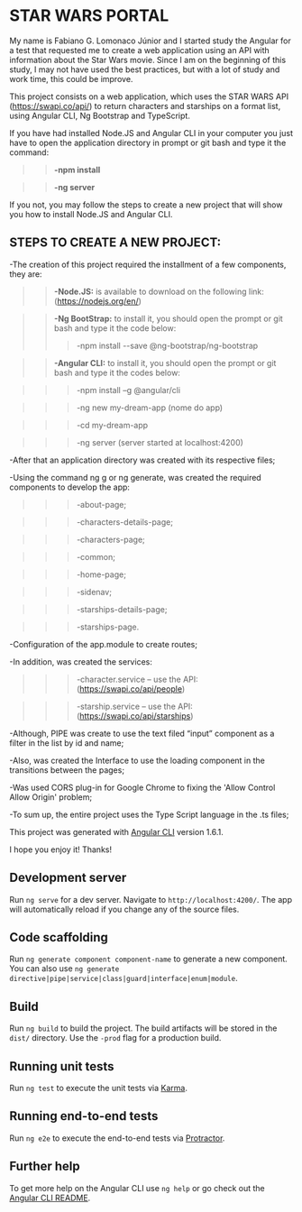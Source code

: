 # STAR WARS PORTAL

My name is Fabiano G. Lomonaco Júnior and I started study the Angular for a test that requested me to create a web application using an API with information about the Star Wars movie. Since I am on the beginning of this study, I may not have used the best practices, but with a lot of study and work time, this could be improve. 

This project consists on a web application, which uses the STAR WARS API (https://swapi.co/api/) to return characters and starships on a format list, using Angular CLI, Ng Bootstrap and TypeScript.

If you have had installed Node.JS and Angular CLI in your computer you just have to open the application directory in prompt or git bash and type it the command:

>>**-npm install**

>>**-ng server**

If you not, you may follow the steps to create a new project that will show you how to install Node.JS and Angular CLI.

## STEPS TO CREATE A NEW PROJECT:

-The creation of this project required the installment  of a few components, they are: 

>>**-Node.JS:** is available to download on the following link: (https://nodejs.org/en/)

>>**-Ng BootStrap:** to install it, you should open the prompt or git bash and type it the code below:
>>>-npm install --save @ng-bootstrap/ng-bootstrap

>>**-Angular CLI:** to install it, you should open the prompt or git bash and type   it the codes below:

>>>-npm install –g @angular/cli

>>>-ng new my-dream-app (nome do app)

>>>-cd my-dream-app

>>>-ng server (server started at localhost:4200)

-After that an application directory was created  with its respective files;

-Using the command ng g or ng generate, was created the required components to develop the app:

>>>-about-page;

>>>-characters-details-page;

>>>-characters-page;

>>>-common;

>>>-home-page;

>>>-sidenav;

>>>-starships-details-page;

>>>-starships-page.

-Configuration of the app.module to create routes;

-In addition, was created the services:

>>>-character.service – use the API: (https://swapi.co/api/people)

>>>-starship.service – use the API: (https://swapi.co/api/starships)

-Although, PIPE was create to use the text filed “input” component as a filter in the list by id and name;

-Also, was created the Interface to use the loading component in the transitions between the pages;

-Was used CORS plug-in for Google Chrome to fixing the 'Allow Control Allow Origin' problem;

-To sum up, the entire project uses the Type Script language in the .ts files;

This project was generated with [Angular CLI](https://github.com/angular/angular-cli) version 1.6.1.

I hope you enjoy it! Thanks!

## Development server

Run `ng serve` for a dev server. Navigate to `http://localhost:4200/`. The app will automatically reload if you change any of the source files.

## Code scaffolding

Run `ng generate component component-name` to generate a new component. You can also use `ng generate directive|pipe|service|class|guard|interface|enum|module`.

## Build

Run `ng build` to build the project. The build artifacts will be stored in the `dist/` directory. Use the `-prod` flag for a production build.

## Running unit tests

Run `ng test` to execute the unit tests via [Karma](https://karma-runner.github.io).

## Running end-to-end tests

Run `ng e2e` to execute the end-to-end tests via [Protractor](http://www.protractortest.org/).

## Further help

To get more help on the Angular CLI use `ng help` or go check out the [Angular CLI README](https://github.com/angular/angular-cli/blob/master/README.md).
